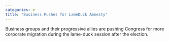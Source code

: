 ```yaml
---
categories: e
title: "Business Pushes for LameDuck Amnesty"
---
```

Business groups and their progressive allies are pushing Congress for more corporate migration during the lame-duck session after the election.